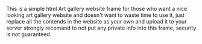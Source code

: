 This is a simple html Art gallery website frame for those who want a nice looking art gallery website and doesn't want to waste time
to use it, just replace all the contends in the website as your own and upload it to your server
strongly recomand to not put any private info into this frame, security is not guaranteed.
